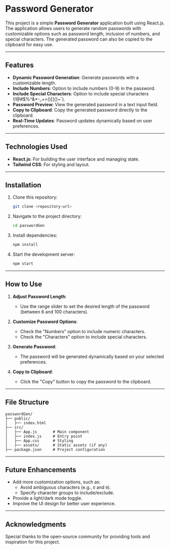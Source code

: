 # Password Generator

This project is a simple **Password Generator** application built using React.js. The application allows users to generate random passwords with customizable options such as password length, inclusion of numbers, and special characters. The generated password can also be copied to the clipboard for easy use.

---

## Features

- **Dynamic Password Generation**: Generate passwords with a customizable length.
- **Include Numbers**: Option to include numbers (0-9) in the password.
- **Include Special Characters**: Option to include special characters (!@#$%^&*-_+=()[]{}~`).
- **Password Preview**: View the generated password in a text input field.
- **Copy to Clipboard**: Copy the generated password directly to the clipboard.
- **Real-Time Updates**: Password updates dynamically based on user preferences.

---

## Technologies Used

- **React.js**: For building the user interface and managing state.
- **Tailwind CSS**: For styling and layout.

---

## Installation

1. Clone this repository:
   ```bash
   git clone <repository-url>
   ```

2. Navigate to the project directory:
   ```bash
   cd passwordGen
   ```

3. Install dependencies:
   ```bash
   npm install
   ```

4. Start the development server:
   ```bash
   npm start
   ```

---

## How to Use

1. **Adjust Password Length**:
   - Use the range slider to set the desired length of the password (between 6 and 100 characters).

2. **Customize Password Options**:
   - Check the "Numbers" option to include numeric characters.
   - Check the "Characters" option to include special characters.

3. **Generate Password**:
   - The password will be generated dynamically based on your selected preferences.

4. **Copy to Clipboard**:
   - Click the "Copy" button to copy the password to the clipboard.

---

## File Structure

```
passwordGen/
├── public/
│   ├── index.html
├── src/
│   ├── App.js       # Main component
│   ├── index.js     # Entry point
│   ├── App.css      # Styling
│   ├── assets/      # Static assets (if any)
├── package.json     # Project configuration
```

---

## Future Enhancements

- Add more customization options, such as:
  - Avoid ambiguous characters (e.g., `O` and `0`).
  - Specify character groups to include/exclude.
- Provide a light/dark mode toggle.
- Improve the UI design for better user experience.

---

## Acknowledgments

Special thanks to the open-source community for providing tools and inspiration for this project.

